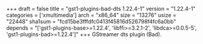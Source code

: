 +++
draft = false
title = "gst1-plugins-bad-dts 1.22.4-1"
version = "1.22.4-1"
categories = ['xmultimedia']
arch = "x86_64"
size = "13276"
usize = "22448"
sha1sum = "fcd15be3fffdfc0413f45816d526798f4fc6a0bb"
depends = "['gst1-plugins-base>=1.22.4', 'libffi>=3.2.1-2', 'libdca>=0.0.5-5', 'gst1-plugins-bad>=1.22.4']"
+++
GStreamer dts plugin (Bad).